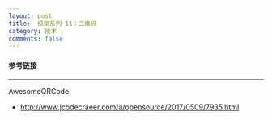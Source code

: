 ```yaml
---
layout: post
title:  框架系列 11：二维码
category: 技术
comments: false
---
```


#### 参考链接
 ---
 
AwesomeQRCode

* <http://www.jcodecraeer.com/a/opensource/2017/0509/7935.html>


 
 
 
 
 
 
 
 
 
 
 
 
 
 
 
 
 